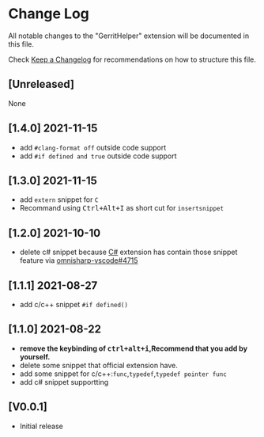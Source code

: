 # Change Log

All notable changes to the "GerritHelper" extension will be documented in this file.

Check [Keep a Changelog](http://keepachangelog.com/) for recommendations on how to structure this file.

## [Unreleased]

None

## [1.4.0] 2021-11-15

- add `#clang-format off` outside code support
- add `#if defined and true` outside code support

## [1.3.0] 2021-11-15

- add `extern` snippet for `C`
- Recommand using  <kbd>Ctrl+Alt+I</kbd> as  short cut for `insertsnippet`

## [1.2.0] 2021-10-10

- delete c# snippet because [C#](https://marketplace.visualstudio.com/items?itemName=ms-dotnettools.csharp) extension has contain those snippet feature via [omnisharp-vscode#4715](https://github.com/OmniSharp/omnisharp-vscode/pull/4715)

## [1.1.1] 2021-08-27

- add c/c++ snippet `#if defined()`

## [1.1.0] 2021-08-22

- **remove the keybinding of <kbd>ctrl+alt+i</kbd>,Recommend that you add by yourself.**
- delete some snippet that official extension have.
- add some snippet for c/c++:`func`,`typedef`,`typedef pointer func`
- add c# snippet supportting

## [V0.0.1]

- Initial release
